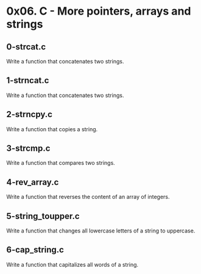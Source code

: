 # 0x06. C - More pointers, arrays and strings

## 0-strcat.c
Write a function that concatenates two strings.

## 1-strncat.c
Write a function that concatenates two strings.

## 2-strncpy.c
Write a function that copies a string.

## 3-strcmp.c
Write a function that compares two strings.

## 4-rev_array.c
Write a function that reverses the content of an array of integers.

## 5-string_toupper.c
Write a function that changes all lowercase letters of a string to uppercase.

## 6-cap_string.c
Write a function that capitalizes all words of a string.

##     
